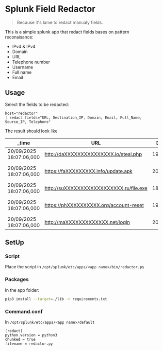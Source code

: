 # Splunk Field Redactor
> Because it's lame to redact manualy fields.

This is a simple splunk app that redact fields bases on pattern reconaisance:
- IPv4 & IPv4
- Domain
- URL
- Telephone number
- Username
- Full name
- Email

## Usage

Select the fields to be redacted:
```splunk
host="redactor"
| redact fields="URL, Destination_IP, Domain, Email, Full_Name, Source_IP, Telephone"
```

The result should look like

| _time                   | URL                                     | Destination_IP  | Domain                  | E-mail                           | Full_Name      | Source_IP      | Telephone         |
| ----------------------- | --------------------------------------- | --------------- | ----------------------- | -------------------------------- | -------------- | -------------- | ----------------- |
| 20/09/2025 18:07:06,000 | http://daXXXXXXXXXXXXXXX.io/steal.php   | 198.51.XXX.77   | daXXXXXXXXXXXXXXX.io    | X.muXXXXX@daXXXXXXXXXXXXXXX.io   | HaXXXXXXXXX    | 10.10.XXX.9    | +XX-3X-1XXXXXXX   |
| 20/09/2025 18:07:06,000 | https://faXXXXXXXXX.info/update.apk     | 203.0.XXX.99    | faXXXXXXXXX.info        | clXXXX.duXXXX@faXXXXXXXXX.info   | ClXXXX DuXXXX  | 192.168.XXX.12 | +XX-1-4X-5X-6X-7X |
| 20/09/2025 18:07:06,000 | http://suXXXXXXXXXXXXXXXXXX.ru/file.exe | 185.199.XXX.133 | suXXXXXXXXXXXXXXXXXX.ru | X.ivXXXX@suXXXXXXXXXXXXXXXXXX.ru | SeXXXX IvXXXX  | 172.16.XXX.77  | +X-4XX-1XX-4XXX   |
| 20/09/2025 18:07:06,000 | https://phXXXXXXXXXX.org/account-reset  | 198.51.XXX.42   | phXXXXXXXXXX.org        | ejXXXXXX@phXXXXXXXXXX.org        | EmXXX JoXXXXX  | 10.0.XXX.23    | +XX-2X-7XXX-0XXX  |
| 20/09/2025 18:07:06,000 | http://maXXXXXXXXXXXXX.net/login        | 203.0.XXX.17    | maXXXXXXXXXXXXX.net     | X.tuXXXX@maXXXXXXXXXXXXX.net     | MiXXXXX TuXXXX | 192.168.XXX.45 | +X-2XX-5XX-0XXX   |


## SetUp
### Script
Place the script in `/opt/splunk/etc/apps/<app name>/bin/redactor.py`
### Packages
In the app folder:
```bash
pip3 install --target=./lib -r requirements.txt
```

### Command.conf
In `/opt/splunk/etc/apps/<app name>/default`
```
[redact]
python.version = python3
chunked = true
filename = redactor.py
```

